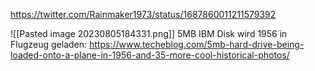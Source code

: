 
https://twitter.com/Rainmaker1973/status/1687860011211579392

![[Pasted image 20230805184331.png]]
5MB IBM Disk wird 1956 in Flugzeug geladen: https://www.techeblog.com/5mb-hard-drive-being-loaded-onto-a-plane-in-1956-and-35-more-cool-historical-photos/